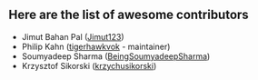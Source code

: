 ## Here are the list of awesome contributors

* Jimut Bahan Pal ([Jimut123](https://github.com/Jimut123))
* Philip Kahn ([tigerhawkvok](https://github.com/tigerhawkvok) - maintainer)
* Soumyadeep Sharma ([BeingSoumyadeepSharma](https://github.com/BeingSoumyadeepSharma))
* Krzysztof Sikorski ([krzychusikorski](https://github.com/krzychusikorski))
